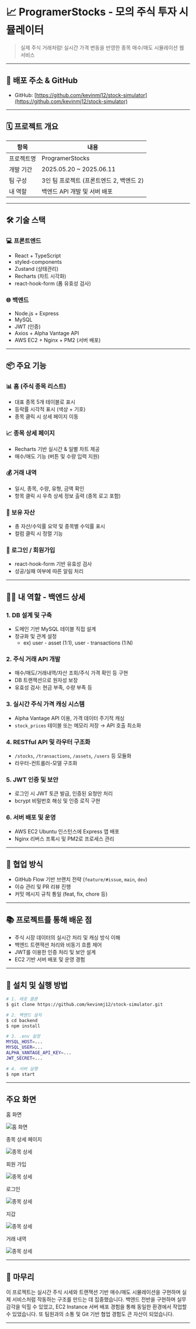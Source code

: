 # 📈 ProgramerStocks - 모의 주식 투자 시뮬레이터

> 실제 주식 거래처럼! 실시간 가격 변동을 반영한 종목 매수/매도 시뮬레이션 웹 서비스

---

## 🔗 배포 주소 & GitHub

- GitHub: [https://github.com/kevinmj12/stock-simulator](https://github.com/kevinmj12/stock-simulator)

---

## 🗓️ 프로젝트 개요

| 항목       | 내용                                     |
| ---------- | ---------------------------------------- |
| 프로젝트명 | ProgramerStocks                          |
| 개발 기간  | 2025.05.20 \~ 2025.06.11                 |
| 팀 구성    | 3인 팀 프로젝트 (프론트엔드 2, 백엔드 2) |
| 내 역할    | 백엔드 API 개발 및 서버 배포             |

---

## 🛠️ 기술 스택

### 💻 프론트엔드

- React + TypeScript
- styled-components
- Zustand (상태관리)
- Recharts (차트 시각화)
- react-hook-form (폼 유효성 검사)

### 🌐 백엔드

- Node.js + Express
- MySQL
- JWT (인증)
- Axios + Alpha Vantage API
- AWS EC2 + Nginx + PM2 (서버 배포)

---

## 📦 주요 기능

### 📊 홈 (주식 종목 리스트)

- 대표 종목 5개 테이블로 표시
- 등락률 시각적 표시 (색상 + 기호)
- 종목 클릭 시 상세 페이지 이동

### 📈 종목 상세 페이지

- Recharts 기반 실시간 & 일별 차트 제공
- 매수/매도 기능 (버튼 및 수량 입력 지원)

### 💰 거래 내역

- 일시, 종목, 수량, 유형, 금액 확인
- 항목 클릭 시 우측 상세 정보 출력 (종목 로고 포함)

### 📂 보유 자산

- 총 자산/수익률 요약 및 종목별 수익률 표시
- 컬럼 클릭 시 정렬 기능

### 🔐 로그인 / 회원가입

- react-hook-form 기반 유효성 검사
- 성공/실패 여부에 따른 알림 처리

---

## 👨‍💻 내 역할 - 백엔드 상세

### 1. DB 설계 및 구축

- 도메인 기반 MySQL 테이블 직접 설계
- 정규화 및 관계 설정
  - ex) user - asset (1:1), user - transactions (1\:N)

### 2. 주식 거래 API 개발

- 매수/매도/거래내역/자산 조회/주식 가격 확인 등 구현
- DB 트랜잭션으로 원자성 보장
- 유효성 검사: 현금 부족, 수량 부족 등

### 3. 실시간 주식 가격 캐싱 시스템

- Alpha Vantage API 이용, 가격 데이터 주기적 캐싱
- `stock_prices` 테이블 또는 메모리 저장 → API 호출 최소화

### 4. RESTful API 및 라우터 구조화

- `/stocks`, `/transactions`, `/assets`, `/users` 등 모듈화
- 라우터-컨트롤러-모델 구조화

### 5. JWT 인증 및 보안

- 로그인 시 JWT 토큰 발급, 인증된 요청만 처리
- bcrypt 비밀번호 해싱 및 인증 로직 구현

### 6. 서버 배포 및 운영

- AWS EC2 Ubuntu 인스턴스에 Express 앱 배포
- Nginx 리버스 프록시 및 PM2로 프로세스 관리

---

## 🤝 협업 방식

- GitHub Flow 기반 브랜치 전략 (`feature/#issue`, `main`, `dev`)
- 이슈 관리 및 PR 리뷰 진행
- 커밋 메시지 규칙 통일 (feat, fix, chore 등)

---

## 📚 프로젝트를 통해 배운 점

- 주식 시장 데이터의 실시간 처리 및 캐싱 방식 이해
- 백엔드 트랜잭션 처리와 비동기 흐름 제어
- JWT를 이용한 인증 처리 및 보안 설계
- EC2 기반 서버 배포 및 운영 경험

---

## 🧱 설치 및 실행 방법

```bash
# 1. 레포 클론
$ git clone https://github.com/kevinmj12/stock-simulator.git

# 2. 백엔드 설치
$ cd backend
$ npm install

# 3. .env 설정
MYSQL_HOST=...
MYSQL_USER=...
ALPHA_VANTAGE_API_KEY=...
JWT_SECRET=...

# 4. 서버 실행
$ npm start
```

---

## 주요 화면

홈 화면

![홈 화면](./screenshot/home.png)

종목 상세 페이지

![종목 상세](./screenshot/info.png)

회원 가입

![종목 상세](./screenshot/signup.png)

로그인

![종목 상세](./screenshot/login.png)

지갑

![종목 상세](./screenshot/asset.png)

거래 내역

![종목 상세](./screenshot/transaction.png)

---

## 🏁 마무리

이 프로젝트는 실시간 주식 시세와 트랜잭션 기반 매수/매도 시뮬레이션을 구현하며 실제 서비스처럼 작동하는 구조를 만드는 데 집중했습니다. 백엔드 전반을 구현하며 실무 감각을 익힐 수 있었고, EC2 Instance 서버 배포 경험을 통해 동일한 환경에서 작업할 수 있었습니다. 또 팀원과의 소통 및 Git 기반 협업 경험도 큰 자산이 되었습니다.

---
